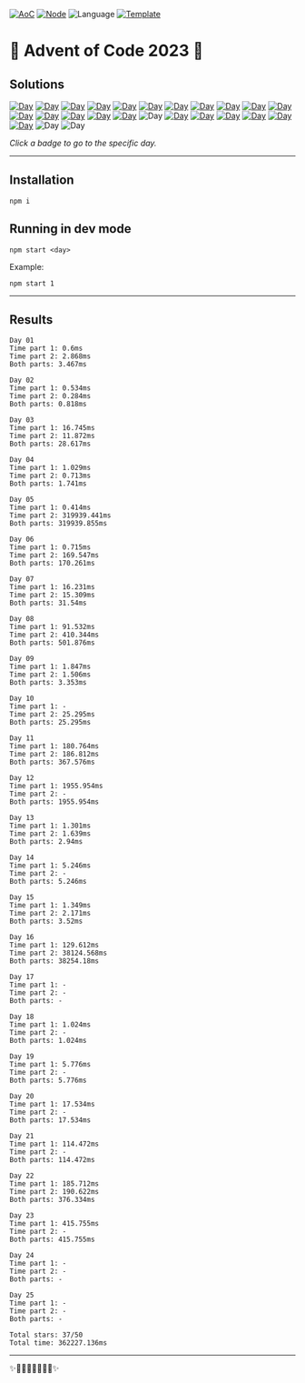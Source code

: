 <!-- Entries between SOLUTIONS and RESULTS tags are auto-generated -->

[![AoC](https://badgen.net/badge/AoC/2023/blue)](https://adventofcode.com/2023)
[![Node](https://badgen.net/badge/Node/v16.13.0+/blue)](https://nodejs.org/en/download/)
![Language](https://badgen.net/badge/Language/TypeScript/blue)
[![Template](https://badgen.net/badge/Template/aocrunner/blue)](https://github.com/caderek/aocrunner)

# 🎄 Advent of Code 2023 🎄

## Solutions

<!--SOLUTIONS-->

[![Day](https://badgen.net/badge/01/%E2%98%85%E2%98%85/green)](src/day01)
[![Day](https://badgen.net/badge/02/%E2%98%85%E2%98%85/green)](src/day02)
[![Day](https://badgen.net/badge/03/%E2%98%85%E2%98%85/green)](src/day03)
[![Day](https://badgen.net/badge/04/%E2%98%85%E2%98%85/green)](src/day04)
[![Day](https://badgen.net/badge/05/%E2%98%85%E2%98%85/green)](src/day05)
[![Day](https://badgen.net/badge/06/%E2%98%85%E2%98%85/green)](src/day06)
[![Day](https://badgen.net/badge/07/%E2%98%85%E2%98%85/green)](src/day07)
[![Day](https://badgen.net/badge/08/%E2%98%85%E2%98%85/green)](src/day08)
[![Day](https://badgen.net/badge/09/%E2%98%85%E2%98%85/green)](src/day09)
[![Day](https://badgen.net/badge/10/%E2%98%85%E2%98%85/green)](src/day10)
[![Day](https://badgen.net/badge/11/%E2%98%85%E2%98%85/green)](src/day11)
[![Day](https://badgen.net/badge/12/%E2%98%85%E2%98%86/yellow)](src/day12)
[![Day](https://badgen.net/badge/13/%E2%98%85%E2%98%85/green)](src/day13)
[![Day](https://badgen.net/badge/14/%E2%98%85%E2%98%86/yellow)](src/day14)
[![Day](https://badgen.net/badge/15/%E2%98%85%E2%98%85/green)](src/day15)
[![Day](https://badgen.net/badge/16/%E2%98%85%E2%98%85/green)](src/day16)
![Day](https://badgen.net/badge/17/%E2%98%86%E2%98%86/gray)
[![Day](https://badgen.net/badge/18/%E2%98%85%E2%98%86/yellow)](src/day18)
[![Day](https://badgen.net/badge/19/%E2%98%85%E2%98%86/yellow)](src/day19)
[![Day](https://badgen.net/badge/20/%E2%98%85%E2%98%86/yellow)](src/day20)
[![Day](https://badgen.net/badge/21/%E2%98%85%E2%98%86/yellow)](src/day21)
[![Day](https://badgen.net/badge/22/%E2%98%85%E2%98%85/green)](src/day22)
[![Day](https://badgen.net/badge/23/%E2%98%85%E2%98%86/yellow)](src/day23)
![Day](https://badgen.net/badge/24/%E2%98%86%E2%98%86/gray)
![Day](https://badgen.net/badge/25/%E2%98%86%E2%98%86/gray)

<!--/SOLUTIONS-->

_Click a badge to go to the specific day._

---

## Installation

```
npm i
```

## Running in dev mode

```
npm start <day>
```

Example:

```
npm start 1
```

---

## Results

<!--RESULTS-->

```
Day 01
Time part 1: 0.6ms
Time part 2: 2.868ms
Both parts: 3.467ms
```

```
Day 02
Time part 1: 0.534ms
Time part 2: 0.284ms
Both parts: 0.818ms
```

```
Day 03
Time part 1: 16.745ms
Time part 2: 11.872ms
Both parts: 28.617ms
```

```
Day 04
Time part 1: 1.029ms
Time part 2: 0.713ms
Both parts: 1.741ms
```

```
Day 05
Time part 1: 0.414ms
Time part 2: 319939.441ms
Both parts: 319939.855ms
```

```
Day 06
Time part 1: 0.715ms
Time part 2: 169.547ms
Both parts: 170.261ms
```

```
Day 07
Time part 1: 16.231ms
Time part 2: 15.309ms
Both parts: 31.54ms
```

```
Day 08
Time part 1: 91.532ms
Time part 2: 410.344ms
Both parts: 501.876ms
```

```
Day 09
Time part 1: 1.847ms
Time part 2: 1.506ms
Both parts: 3.353ms
```

```
Day 10
Time part 1: -
Time part 2: 25.295ms
Both parts: 25.295ms
```

```
Day 11
Time part 1: 180.764ms
Time part 2: 186.812ms
Both parts: 367.576ms
```

```
Day 12
Time part 1: 1955.954ms
Time part 2: -
Both parts: 1955.954ms
```

```
Day 13
Time part 1: 1.301ms
Time part 2: 1.639ms
Both parts: 2.94ms
```

```
Day 14
Time part 1: 5.246ms
Time part 2: -
Both parts: 5.246ms
```

```
Day 15
Time part 1: 1.349ms
Time part 2: 2.171ms
Both parts: 3.52ms
```

```
Day 16
Time part 1: 129.612ms
Time part 2: 38124.568ms
Both parts: 38254.18ms
```

```
Day 17
Time part 1: -
Time part 2: -
Both parts: -
```

```
Day 18
Time part 1: 1.024ms
Time part 2: -
Both parts: 1.024ms
```

```
Day 19
Time part 1: 5.776ms
Time part 2: -
Both parts: 5.776ms
```

```
Day 20
Time part 1: 17.534ms
Time part 2: -
Both parts: 17.534ms
```

```
Day 21
Time part 1: 114.472ms
Time part 2: -
Both parts: 114.472ms
```

```
Day 22
Time part 1: 185.712ms
Time part 2: 190.622ms
Both parts: 376.334ms
```

```
Day 23
Time part 1: 415.755ms
Time part 2: -
Both parts: 415.755ms
```

```
Day 24
Time part 1: -
Time part 2: -
Both parts: -
```

```
Day 25
Time part 1: -
Time part 2: -
Both parts: -
```

```
Total stars: 37/50
Total time: 362227.136ms
```

<!--/RESULTS-->

---

✨🎄🎁🎄🎅🎄🎁🎄✨
